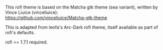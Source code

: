 This rofi theme is based on the Matcha gtk theme (sea variant), written by Vince Liuice (vinceliuice):  
https://github.com/vinceliuice/Matcha-gtk-theme

This is adapted from leofa's Arc-Dark rofi theme, itself available as part of rofi's defaults.

rofi >= 1.7.1 required.
